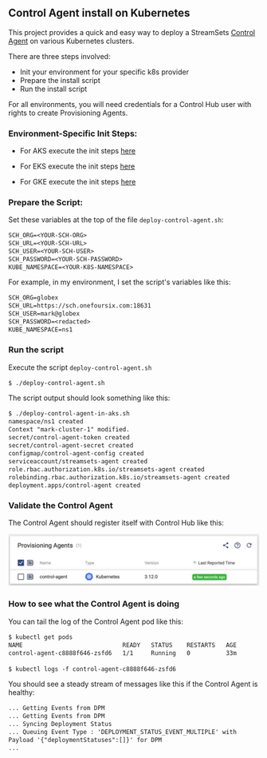 ## Control Agent install on Kubernetes

This project provides a quick and easy way to deploy a StreamSets [Control Agent](https://streamsets.com/blog/streamsets-control-hub-kubernetes/) on various Kubernetes clusters.

There are three steps involved:

- Init your environment for your specific k8s provider
- Prepare the install script
- Run the install script

For all environments, you will need credentials for a Control Hub user with rights to create Provisioning Agents.


### Environment-Specific Init Steps:

- For AKS execute the init steps [here](https://github.com/onefoursix/control-agent-k8s-deployment/blob/master/aks.md)

- For EKS execute the init steps [here](https://github.com/onefoursix/control-agent-k8s-deployment/blob/master/eks.md)

- For GKE execute the init steps [here](https://github.com/onefoursix/control-agent-k8s-deployment/blob/master/gke.md)


### Prepare the Script:

Set these variables at the top of the file ````deploy-control-agent.sh````:
````
SCH_ORG=<YOUR-SCH-ORG>
SCH_URL=<YOUR-SCH-URL>
SCH_USER=<YOUR-SCH-USER>
SCH_PASSWORD=<YOUR-SCH-PASSWORD>
KUBE_NAMESPACE=<YOUR-K8S-NAMESPACE>
````
For example, in my environment, I set the script's variables like this:

````
SCH_ORG=globex               
SCH_URL=https://sch.onefoursix.com:18631                
SCH_USER=mark@globex              
SCH_PASSWORD=<redacted>          
KUBE_NAMESPACE=ns1 
````

### Run the script

Execute the script ````deploy-control-agent.sh````
````
$ ./deploy-control-agent.sh
````



The script output should look something like this:
````
$ ./deploy-control-agent-in-aks.sh
namespace/ns1 created
Context "mark-cluster-1" modified.
secret/control-agent-token created
secret/control-agent-secret created
configmap/control-agent-config created
serviceaccount/streamsets-agent created
role.rbac.authorization.k8s.io/streamsets-agent created
rolebinding.rbac.authorization.k8s.io/streamsets-agent created
deployment.apps/control-agent created
````


### Validate the Control Agent
The Control Agent should register itself with Control Hub like this:

![Control Agent](images/control-agent.png)


### How to see what the Control Agent is doing

You can tail the log of the Control Agent pod like this:

````
$ kubectl get pods
NAME                            READY   STATUS    RESTARTS   AGE
control-agent-c8888f646-zsfd6   1/1     Running   0          33m

$ kubectl logs -f control-agent-c8888f646-zsfd6
````

You should see a steady stream of messages like this if the Control Agent is healthy:

````
... Getting Events from DPM
... Getting Events from DPM
... Syncing Deployment Status
... Queuing Event Type : 'DEPLOYMENT_STATUS_EVENT_MULTIPLE' with Payload '{"deploymentStatuses":[]}' for DPM
...
````

